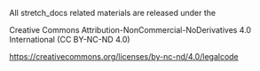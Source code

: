 All stretch_docs related materials are released under the

Creative Commons Attribution-NonCommercial-NoDerivatives 4.0 International (CC BY-NC-ND 4.0)

https://creativecommons.org/licenses/by-nc-nd/4.0/legalcode

